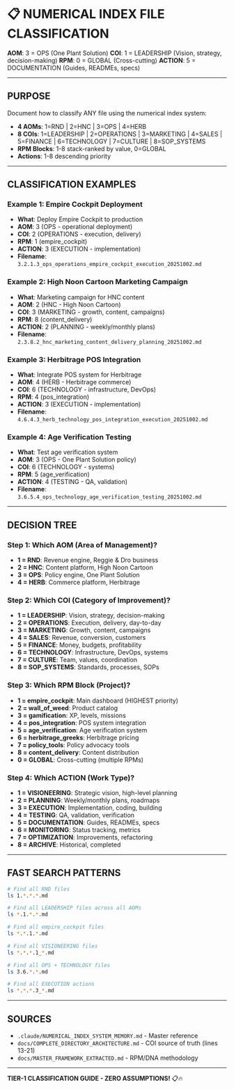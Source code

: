 # 📋 NUMERICAL INDEX FILE CLASSIFICATION

**AOM**: 3 = OPS (One Plant Solution)
**COI**: 1 = LEADERSHIP (Vision, strategy, decision-making)
**RPM**: 0 = GLOBAL (Cross-cutting)
**ACTION**: 5 = DOCUMENTATION (Guides, READMEs, specs)

---

## PURPOSE

Document how to classify ANY file using the numerical index system:
- **4 AOMs**: 1=RND | 2=HNC | 3=OPS | 4=HERB
- **8 COIs**: 1=LEADERSHIP | 2=OPERATIONS | 3=MARKETING | 4=SALES | 5=FINANCE | 6=TECHNOLOGY | 7=CULTURE | 8=SOP_SYSTEMS
- **RPM Blocks**: 1-8 stack-ranked by value, 0=GLOBAL
- **Actions**: 1-8 descending priority

---

## CLASSIFICATION EXAMPLES

### Example 1: Empire Cockpit Deployment
- **What**: Deploy Empire Cockpit to production
- **AOM**: 3 (OPS - operational deployment)
- **COI**: 2 (OPERATIONS - execution, delivery)
- **RPM**: 1 (empire_cockpit)
- **ACTION**: 3 (EXECUTION - implementation)
- **Filename**: `3.2.1.3_ops_operations_empire_cockpit_execution_20251002.md`

### Example 2: High Noon Cartoon Marketing Campaign
- **What**: Marketing campaign for HNC content
- **AOM**: 2 (HNC - High Noon Cartoon)
- **COI**: 3 (MARKETING - growth, content, campaigns)
- **RPM**: 8 (content_delivery)
- **ACTION**: 2 (PLANNING - weekly/monthly plans)
- **Filename**: `2.3.8.2_hnc_marketing_content_delivery_planning_20251002.md`

### Example 3: Herbitrage POS Integration
- **What**: Integrate POS system for Herbitrage
- **AOM**: 4 (HERB - Herbitrage commerce)
- **COI**: 6 (TECHNOLOGY - infrastructure, DevOps)
- **RPM**: 4 (pos_integration)
- **ACTION**: 3 (EXECUTION - implementation)
- **Filename**: `4.6.4.3_herb_technology_pos_integration_execution_20251002.md`

### Example 4: Age Verification Testing
- **What**: Test age verification system
- **AOM**: 3 (OPS - One Plant Solution policy)
- **COI**: 6 (TECHNOLOGY - systems)
- **RPM**: 5 (age_verification)
- **ACTION**: 4 (TESTING - QA, validation)
- **Filename**: `3.6.5.4_ops_technology_age_verification_testing_20251002.md`

---

## DECISION TREE

### Step 1: Which AOM (Area of Management)?
- **1 = RND**: Revenue engine, Reggie & Dro business
- **2 = HNC**: Content platform, High Noon Cartoon
- **3 = OPS**: Policy engine, One Plant Solution
- **4 = HERB**: Commerce platform, Herbitrage

### Step 2: Which COI (Category of Improvement)?
- **1 = LEADERSHIP**: Vision, strategy, decision-making
- **2 = OPERATIONS**: Execution, delivery, day-to-day
- **3 = MARKETING**: Growth, content, campaigns
- **4 = SALES**: Revenue, conversion, customers
- **5 = FINANCE**: Money, budgets, profitability
- **6 = TECHNOLOGY**: Infrastructure, DevOps, systems
- **7 = CULTURE**: Team, values, coordination
- **8 = SOP_SYSTEMS**: Standards, processes, SOPs

### Step 3: Which RPM Block (Project)?
- **1 = empire_cockpit**: Main dashboard (HIGHEST priority)
- **2 = wall_of_weed**: Product catalog
- **3 = gamification**: XP, levels, missions
- **4 = pos_integration**: POS system integration
- **5 = age_verification**: Age verification system
- **6 = herbitrage_greeks**: Herbitrage pricing
- **7 = policy_tools**: Policy advocacy tools
- **8 = content_delivery**: Content distribution
- **0 = GLOBAL**: Cross-cutting (multiple RPMs)

### Step 4: Which ACTION (Work Type)?
- **1 = VISIONEERING**: Strategic vision, high-level planning
- **2 = PLANNING**: Weekly/monthly plans, roadmaps
- **3 = EXECUTION**: Implementation, coding, building
- **4 = TESTING**: QA, validation, verification
- **5 = DOCUMENTATION**: Guides, READMEs, specs
- **6 = MONITORING**: Status tracking, metrics
- **7 = OPTIMIZATION**: Improvements, refactoring
- **8 = ARCHIVE**: Historical, completed

---

## FAST SEARCH PATTERNS

```bash
# Find all RND files
ls 1.*.*.*.md

# Find all LEADERSHIP files across all AOMs
ls *.1.*.*.md

# Find all empire_cockpit files
ls *.*.1.*.md

# Find all VISIONEERING files
ls *.*.*.1_*.md

# Find all OPS + TECHNOLOGY files
ls 3.6.*.*.md

# Find all EXECUTION actions
ls *.*.*.3_*.md
```

---

## SOURCES

- `.claude/NUMERICAL_INDEX_SYSTEM_MEMORY.md` - Master reference
- `docs/COMPLETE_DIRECTORY_ARCHITECTURE.md` - COI source of truth (lines 13-21)
- `docs/MASTER_FRAMEWORK_EXTRACTED.md` - RPM/DNA methodology

---

**TIER-1 CLASSIFICATION GUIDE - ZERO ASSUMPTIONS!** 📋🔥
